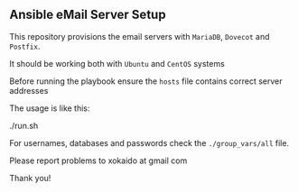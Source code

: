 ## Ansible eMail Server Setup

This repository provisions the email servers with 
```MariaDB```, ```Dovecot``` and ```Postfix```.

It should be working both with ```Ubuntu``` and ```CentOS``` systems



Before running the playbook ensure the ```hosts``` file
contains correct server addresses

The usage is like this:

./run.sh

For usernames, databases and passwords check the ```./group_vars/all``` file.


Please report problems to xokaido at gmail  com

Thank you!
